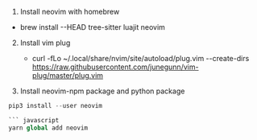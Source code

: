 1. Install neovim with homebrew
  - brew install --HEAD tree-sitter luajit neovim

2. Install vim plug
   - curl -fLo ~/.local/share/nvim/site/autoload/plug.vim --create-dirs https://raw.githubusercontent.com/junegunn/vim-plug/master/plug.vim

3. Install neovim-npm package and python package
  ``` python
  pip3 install --user neovim

  ``` javascript
  yarn global add neovim
